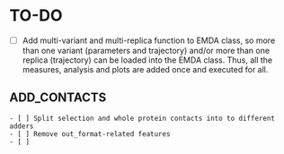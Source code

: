 # TO-DO

- [ ] Add multi-variant and multi-replica function to EMDA class, so more than one variant (parameters and trajectory) and/or more than one replica (trajectory) can be loaded into the EMDA class. Thus, all the measures, analysis and plots are added once and executed for all.

## ADD_CONTACTS
    - [ ] Split selection and whole protein contacts into to different adders
    - [ ] Remove out_format-related features
    - [ ] 